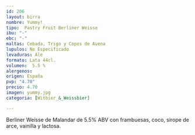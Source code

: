 ```yaml
---
id: 206
layout: birra
nombre: Yummy!
tipo:  Pastry Fruit Berliner Weisse
ibu: "-"
ebc: "-"
maltas: Cebada, Trigo y Copos de Avena
lupulos: No Especificado
levaduras: Ale
formato: Lata 44cl.
volumen:  5.5 %
alergenos: 
origen: España
pvp: "4.70"
precio: 4.70
imagen: yummy.jpg
categoria: [Witbier_&_Weissbier]

---
```

Berliner Weisse de Malandar de 5.5% ABV con frambuesas, coco, sirope de arce, vainilla y lactosa.
